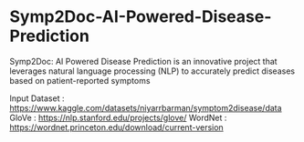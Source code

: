 # Symp2Doc-AI-Powered-Disease-Prediction
Symp2Doc: AI Powered Disease Prediction is an innovative project that leverages natural language processing (NLP) to accurately predict diseases based on patient-reported symptoms

Input Dataset : https://www.kaggle.com/datasets/niyarrbarman/symptom2disease/data
GloVe : https://nlp.stanford.edu/projects/glove/
WordNet : https://wordnet.princeton.edu/download/current-version
